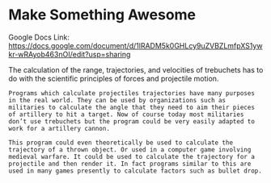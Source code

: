 # Make Something Awesome

Google Docs Link: https://docs.google.com/document/d/1lRADM5k0GHLcy9uZVBZLmfpXS1ywkr-wRAyob463nOI/edit?usp=sharing

The calculation of the range, trajectories, and velocities of trebuchets has to do with the scientific principles of forces and projectile motion. 

	Programs which calculate projectiles trajectories have many purposes in the real world. They can be used by organizations such as militaries to calculate the angle that they need to aim their pieces of artillery to hit a target. Now of course today most militaries don’t use trebuchets but the program could be very easily adapted to work for a artillery cannon.

	This program could even theoretically be used to calculate the trajectory of a thrown object. Or used in a computer game involving medieval warfare. It could be used to calculate the trajectory for a projectile and then render it. In fact programs similar to this are used in many games presently to calculate factors such as bullet drop.
